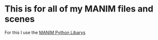 # This is for all of my MANIM files and scenes
For this I use the [MANIM Python Libarys](https://docs.manim.community/en/stable/index.html)

